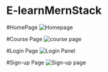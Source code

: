 # E-learnMernStack

#HomePage
![Homepage](https://user-images.githubusercontent.com/47798504/88312686-6eb02680-cce0-11ea-9f27-7373deac7c8c.PNG)

#Course Page
![course page](https://user-images.githubusercontent.com/47798504/88312679-6d7ef980-cce0-11ea-8ee4-765ea40dc95f.PNG)

#Login Page
![Login Panel](https://user-images.githubusercontent.com/47798504/88312688-6f48bd00-cce0-11ea-9ac2-6a35702696c1.PNG)

#Sign-up Page
![Sign-up page](https://user-images.githubusercontent.com/47798504/88312690-6fe15380-cce0-11ea-9c50-6e1dd73c3129.PNG)
